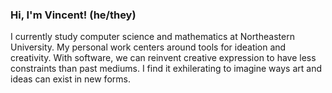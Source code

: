 ### Hi, I'm Vincent! (he/they)
I currently study computer science and mathematics at Northeastern University. My personal work centers around tools for ideation and creativity. With software, we can reinvent creative expression to have less constraints than past mediums. I find it exhilerating to imagine ways art and ideas can exist in new forms.

